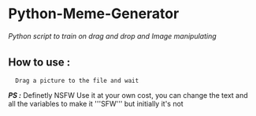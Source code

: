 # Python-Meme-Generator
###### Python script to train on drag and drop and Image manipulating


## How to use : 
```
  Drag a picture to the file and wait
```

***PS :***
Definetly NSFW
Use it at your own cost, you can change the text and all the variables to make it '''SFW''' but initially it's not
